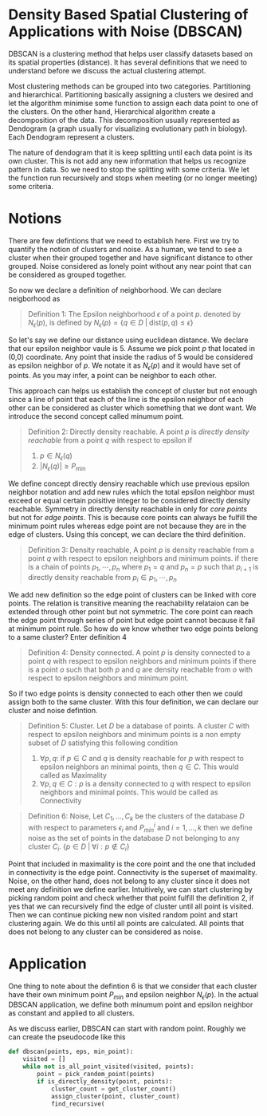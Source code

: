 # Density Based Spatial Clustering of Applications with Noise (DBSCAN)

DBSCAN is a clustering method that helps user classify datasets based on its spatial properties (distance).
It has several definitions that we need to understand before we discuss the actual clustering attempt.

Most clustering methods can be grouped into two categories. Partitioning and hierarchical. Partitioning basically
assigning a clusters we desired and let the algorithm minimise some function to assign each data point to one of the clusters.
On the other hand, Hierarchical algorithm create a decomposition of the data. This decomposition usually represented as
Dendogram (a graph usually for visualizing evolutionary path in biology). Each Dendogram represent a clusters. 

The nature of dendogram that it is keep splitting until each data point is its own cluster. This is not add any new information
that helps us recognize pattern in data. So we need to stop the splitting with some criteria. We let the function run recursively
and stops when meeting (or no longer meeting) some criteria.

# Notions

There are few defintions that we need to establish here. First we try to quantify the notion of clusters and noise. As a human, 
we tend to see a cluster when their grouped together and have significant distance to other grouped. Noise considered as lonely point
without any near point that can be considered as grouped together.

So now we declare a definition of neighborhood. We can declare neigborhood as

> Definition 1: The Epsilon neighborhood $\epsilon$ of a point $p$. denoted by $N_{\epsilon}(p)$, is defined by $N_{\epsilon}(p)= \{q \in D\;|\;\text{dist}(p,q) \leq \epsilon \}$

So let's say we define our distance using euclidean distance. We declare that our epsilon neighbor vaule is 5. Assume we pick point $p$ that located in (0,0) coordinate.
Any point that inside the radius of 5 would be considered as epsilon neighbor of $p$. We notate it as $N_{\epsilon}(p)$ and it would have set of points. As you may infer,
a point can be neighbor to each other.

This approach can helps us establish the concept of cluster but not enough since a line of point that each of the line is the epsilon neighbor of each
other can be considered as cluster which something that we dont want. We introduce the second concept called minumum point.

> Definition 2: Directly density reachable. A point $p$ is *directly density reachable* from a point $q$ with respect to epsilon  if
> 	1. $p \in N_\epsilon (q)$
> 	2. $| N_\epsilon(q)| \geq P_{\text{min}}$

We define concept directly densiry reachable which use previous epsilon neighbor notation and add new rules which the total epsilon neighbor must
exceed or equal certain poisitive integer to be considered directly density reachable. 
Symmetry in directly density reachable in only for *core points* but not for *edge points*. 
This is because core points can always be fulfill the minimum point rules whereas edge point are not because they are in the edge of clusters.
Using this concept, we can declare the third definition.

> Definition 3: Density reachable, A point $p$ is density reachable from a point $q$ with respect to epsilon neighbors and minimum points. if there is a chain of points $p_1, \cdots, p_n$ where $p_1= q$ and $p_n = p$ such that $p_{i+1}$ is directly density reachable from $p_i \in p_1,\cdots,p_n$

We add new definition so the edge point of clusters can be linked with core points. 
The relation is transitive meaning the reachability relataion can be extended through other point but not symmetric.
The core point can reach the edge point through series of point but edge point cannot because it fail at minimum point rule.
So how do we know whether two edge points belong to a same cluster? Enter definition 4

> Definition 4: Density connected. A point $p$ is density connected to a point $q$ with respect to epsilon neighbors and minimum points if there is a point $o$ such that both $p$ and $q$ are density reachable from $o$ with respect to epsilon neighbors and minimum point.

So if two edge points is density connected to each other then we could assign both to the same cluster. 
With this four definition, we can declare our cluster and noise defintion.

> Definition 5: Cluster. Let $D$ be a database of points. A cluster $C$ with respect to epsilon neighbors and minimum points is a non empty subset of $D$ satisfying this following condition
> 1. $\forall p, q:$ if $p \in C$ and $q$ is  density reachable for $p$ with respect to epsilon neighbors an minimal points, then $q \in C$. This would called as Maximality
> 2. $\forall p, q \in C: p$ is a density connected to $q$ with respect to epsilon neighbors and minimal points. This would be called as Connectivity 

> Definition 6: Noise, Let $C_1, \dots, C_k$ be the clusters of the database $D$ with respect to parameters $\epsilon_i$ and $P_{min}^i$ and $i = 1, \dots, k$ then we define noise as the set of points in the database $D$ not belonging to any cluster $C_i$. $\{p \in D\;|\;\forall i: p \notin C_i\}$

Point that included in maximality is the core point and the one that included in connectivity is the edge point. Connectivity is the superset of maximality.
Noise, on the other hand, does not belong to any cluster since it does not meet any definition we define earlier. 
Intuitively, we can start clustering by picking random point and check whether that point fulfill the definition 2, 
if yes that we can recursively find the edge of cluster until all point is visited. Then we can continue picking new non visited random point and
start clustering again. We do this until all points are calculated. All points that does not belong to any cluster can be considered as noise.

# Application

One thing to note about the defintion 6 is that we consider that each cluster have their own minimum point $P_{min}$ and epsilon neighbor $N_{\epsilon}(p)$.
In the actual DBSCAN application, we define both minumum point and epsilon neighbor as constant and applied to all clusters.

As we discuss earlier, DBSCAN can start with random point. Roughly we can create the pseudocode like this

```python
def dbscan(points, eps, min_point):
    visited = []
    while not is_all_point_visited(visited, points):
        point = pick_random_point(points)
        if is_directly_density(point, points):
            cluster_count = get_cluster_count()
            assign_cluster(point, cluster_count)
            find_recursive(
```


